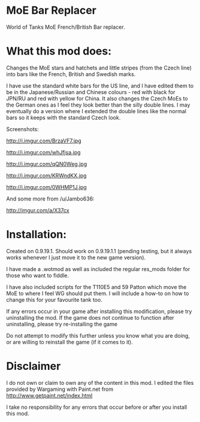 # MoE Bar Replacer
World of Tanks MoE French/British Bar replacer.

# What this mod does:

Changes the MoE stars and hatchets and little stripes (from the Czech line) into bars like the French, British and Swedish marks. 

I have use the standard white bars for the US line, and I have edited them to be in the Japanese/Russian and Chinese colours - red with black for JPN/RU and red with yellow for China. It also changes the Czech MoEs to the German ones as I feel they look better than the silly double lines. I may eventually do a version where I extended the double lines like the normal bars so it keeps with the standard Czech look.

Screenshots:

http://i.imgur.com/BrzaVF7.jpg

http://i.imgur.com/whJfjsa.jpg

http://i.imgur.com/qQN0Weg.jpg

http://i.imgur.com/KRWndKX.jpg

http://i.imgur.com/0WHMP1J.jpg

And some more from /u/Jambo636:

http://imgur.com/a/X37cx

# Installation:

Created on 0.9.19.1. Should work on 0.9.19.1.1 (pending testing, but it always works whenever I just move it to the new game version).

I have made a .wotmod as well as included the regular res\_mods folder for those who want to fiddle.

I have also included scripts for the T110E5 and 59 Patton which move the MoE to where I feel WG should put them. I will include a how-to on how to change this for your favourite tank too.

If any errors occur in your game after installing this modification, please try uninstalling the mod. If the game does not continue to function after uninstalling, please try re-installing the game

Do not attempt to modify this further unless you know what you are doing, or are willing to reinstall the game (if it comes to it).

# Disclaimer

I do not own or claim to own any of the content in this mod. I edited the files provided by Wargaming with Paint.net from http://www.getpaint.net/index.html

I take no responsibility for any errors that occur before or after you install this mod.

